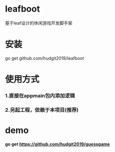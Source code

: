 # leafboot
基于leaf设计的休闲游戏开发脚手架
# 安装
go get github.com/hudgit2019/leafboot
# 使用方式
### 1.直接在appmain包内添加逻辑 
### 2.另起工程，依赖于本项目(推荐)
# demo
#### go get https://github.com/hudgit2019/guessgame
